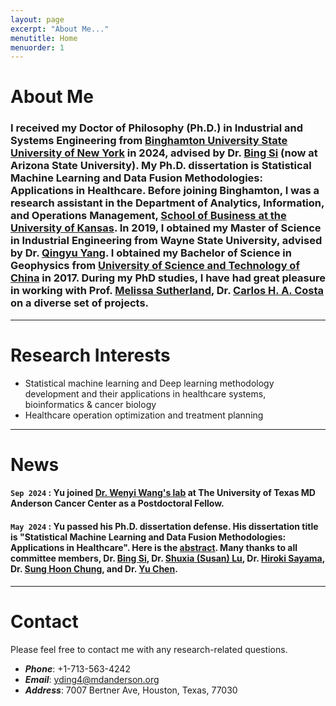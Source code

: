 ```yaml
---
layout: page
excerpt: "About Me..."
menutitle: Home
menuorder: 1
---
```


# About Me

### __I received my Doctor of Philosophy (Ph.D.) in Industrial and Systems Engineering from [Binghamton University State University of New York](https://www.binghamton.edu/ssie/) in 2024, advised by Dr. [Bing Si](https://search.asu.edu/profile/1842897) (now at Arizona State University). My Ph.D. dissertation is Statistical Machine Learning and Data Fusion Methodologies: Applications in Healthcare. Before joining Binghamton, I was a research assistant in the Department of Analytics, Information, and Operations Management, [School of Business at the University of Kansas](https://business.ku.edu/). In 2019, I obtained my Master of Science in Industrial Engineering from Wayne State University, advised by Dr. [Qingyu Yang](https://engineering.wayne.edu/profile/ek8363). I obtained my Bachelor of Science in Geophysics from [University of Science and Technology of China](https://en.ustc.edu.cn/) in 2017. During my PhD studies, I have had great pleasure in working with Prof. [Melissa Sutherland](https://web.uri.edu/nursing/meet/melissa-sutherland-phd-msn-faan/), Dr. [Carlos H. A. Costa](https://orcid.org/0000-0001-6542-4582) on a diverse set of projects.__

---
#  Research Interests

<ul>
  <li>Statistical machine learning and Deep learning methodology development and their applications in healthcare systems, bioinformatics & cancer biology</li>
  <li>Healthcare operation optimization and treatment planning</li>
</ul>
 
---
#  News
#### **`Sep 2024`** : Yu joined [Dr. Wenyi Wang's lab](https://odin.mdacc.tmc.edu/~wwang7/index.html) at The University of Texas MD Anderson Cancer Center as a Postdoctoral Fellow. 
#### **`May 2024`** :  Yu passed his Ph.D. dissertation defense. His dissertation title is "Statistical Machine Learning and Data Fusion Methodologies: Applications in Healthcare". Here is the [abstract](https://www.binghamton.edu/ssie/about/adam_yu_ding_dissertation_defenses_abstract.pdf). Many thanks to all committee members, Dr. [Bing Si](https://search.asu.edu/profile/1842897), Dr. [Shuxia (Susan) Lu](https://www.binghamton.edu/ssie/people/profile.html?id=slu), Dr. [Hiroki Sayama](https://www.binghamton.edu/academics/programs/data-analytics/profile.html?id=sayama), Dr. [Sung Hoon Chung](https://www.binghamton.edu/ssie/people/profile.html?id=schung), and Dr. [Yu Chen](https://www.binghamton.edu/electrical-computer-engineering/people/profile.html?id=ychen). 

---
#  Contact
Please feel free to contact me with any research-related questions.
- ***Phone***: +1-713-563-4242
- ***Email***: yding4@mdanderson.org
- ***Address***: 7007 Bertner Ave, Houston, Texas, 77030

















